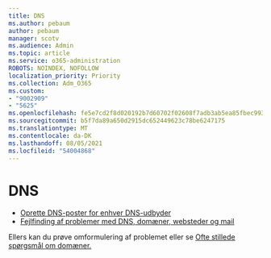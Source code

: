 ```yaml
---
title: DNS
ms.author: pebaum
author: pebaum
manager: scotv
ms.audience: Admin
ms.topic: article
ms.service: o365-administration
ROBOTS: NOINDEX, NOFOLLOW
localization_priority: Priority
ms.collection: Adm_O365
ms.custom:
- "9002909"
- "5625"
ms.openlocfilehash: fe5e7cd2f8d020192b7d60702f02608f7adb3ab5ea85fbec99326921bbb26cd8
ms.sourcegitcommit: b5f7da89a650d2915dc652449623c78be6247175
ms.translationtype: MT
ms.contentlocale: da-DK
ms.lasthandoff: 08/05/2021
ms.locfileid: "54004868"
---
```

# <a name="dns"></a>DNS

- [Oprette DNS-poster for enhver DNS-udbyder](https://docs.microsoft.com/microsoft-365/admin/get-help-with-domains/create-dns-records-at-any-dns-hosting-provider?view=o365-worldwide)
- [Fejlfinding af problemer med DNS, domæner, websteder og mail](https://docs.microsoft.com/microsoft-365/admin/get-help-with-domains/find-and-fix-issues?view=o365-worldwide)

Ellers kan du prøve omformulering af problemet eller se [Ofte stillede spørgsmål om domæner.](https://docs.microsoft.com/microsoft-365/admin/setup/domains-faq?view=o365-worldwide)
